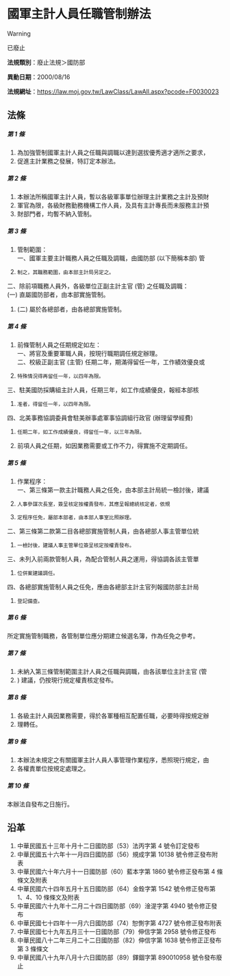 # 國軍主計人員任職管制辦法


> [!WARNING]
> 已廢止


**法規類別**：廢止法規＞國防部

**異動日期**：2000/08/16  

**法規網址**：https://law.moj.gov.tw/LawClass/LawAll.aspx?pcode=F0030023



## 法條
##### 第 1 條
1. 為加強管制國軍主計人員之任職與調職以達到選拔優秀適才適所之要求，
1. 促進主計業務之發展，特訂定本辦法。

##### 第 2 條
1. 本辦法所稱國軍主計人員，暫以各級軍事單位辦理主計業務之主計及預財
1. 軍官為限，各級財務勤務機構工作人員，及具有主計專長而未服務主計預
1. 財部門者，均暫不納入管制。

##### 第 3 條
1. 管制範圍：  
一、國軍主要主計職務人員之任職及調職，由國防部 (以下簡稱本部) 管
1.     制之，其職務範圍，由本部主計局另定之。  
二、除前項職務人員外，各級單位正副主計主官 (管) 之任職及調職：  
 (一) 直屬國防部者，由本部實施管制。
1.  (二) 屬於各總部者，由各總部實施管制。

##### 第 4 條
1. 前條管制人員之任期規定如左：  
一、將官及重要軍職人員，按現行職期調任規定辦理。  
二、校級正副主官 (主管) 任期二年，期滿得留任一年，工作績效優良或
1.     特殊情況得再留任一年，以四年為限。  
三、駐美國防採購組主計人員，任期三年，如工作成績優良，報經本部核
1.     准者，得留任一年，以四年為限。  
四、北美事務協調委員會駐美辦事處軍事協調組行政官 (辦理留學經費)
1.     任期二年，如工作成績優良，得留任一年，以三年為限。
1. 前項人員之任期，如因業務需要或工作不力，得實施不定期調任。

##### 第 5 條
1. 作業程序：  
一、第三條第一款主計職務人員之任免，由本部主計局統一檢討後，建議
1.     人事參謀次長室，簽呈核定按權責發布，其應呈報總統核定者，依規
1.     定程序任免，屬部本部者，由本部人事室比照辦理。  
二、第三條第二款第二目各總部實施管制人員，由各總部人事主管單位統
1.     一檢討後，建議人事主管單位簽呈核定按權責發布。  
三、未列入前兩款管制人員，為配合管制人員之運用，得協調各該主管單
1.     位併案建議調任。  
四、各總部實施管制人員之任免，應由各總部主計主官列報國防部主計局
1.     登記備查。

##### 第 6 條
所定實施管制職務，各管制單位應分期建立候選名簿，作為任免之參考。

##### 第 7 條
1. 未納入第三條管制範圍主計人員之任職與調職，由各該單位主計主官 (管
1. ) 建議，仍按現行規定權責核定發布。

##### 第 8 條
1. 各級主計人員因業務需要，得於各軍種相互配置任職，必要時得按規定辦
1. 理轉任。

##### 第 9 條
1. 本辦法未規定之有關國軍主計人員人事管理作業程序，悉照現行規定，由
1. 各權責單位按規定處理之。

##### 第 10 條
本辦法自發布之日施行。

## 沿革
1. 中華民國五十三年十月十二日國防部（53）法丙字第 4  號令訂定發布
1. 中華民國五十六年十一月四日國防部（56）規成字第 10138  號令修正發布附表
1. 中華民國六十年六月十一日國防部（60）藍本字第 1860 號令修正發布第 4  條條文及附表
1. 中華民國六十四年五月十五日國防部（64）金銓字第 1542 號令修正發布第 1、4、10 條條文及附表
1. 中華民國六十九年十二月二十四日國防部（69）淦湜字第 4940 號令修正發布
1. 中華民國七十四年十一月六日國防部（74）恕惻字第 4727 號令修正發布附表
1. 中華民國七十九年五月三十一日國防部（79）伸信字第 2958 號令修正發布
1. 中華民國八十二年三月二十二日國防部（82）伸信字第 1638 號令修正正發布第 3  條條文
1. 中華民國八十九年八月十六日國防部（89）鐸錮字第 890010958  號令發布廢止
